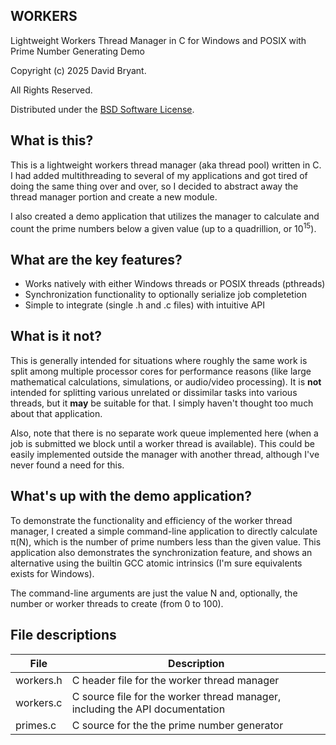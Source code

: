 ## WORKERS

Lightweight Workers Thread Manager in C for Windows and POSIX with Prime Number Generating Demo

Copyright (c) 2025 David Bryant.

All Rights Reserved.

Distributed under the [BSD Software License](https://github.com/dbry/workers/blob/master/LICENSE).

## What is this?

This is a lightweight workers thread manager (aka thread pool) written in C. I had added multithreading
to several of my applications and got tired of doing the same thing over and over, so I decided to
abstract away the thread manager portion and create a new module.

I also created a demo application that utilizes the manager to calculate and count the prime numbers
below a given value (up to a quadrillion, or 10<sup>15</sup>).

## What are the key features?

* Works natively with either Windows threads or POSIX threads (pthreads)
* Synchronization functionality to optionally serialize job completetion
* Simple to integrate (single .h and .c files) with intuitive API

## What is it not?

This is generally intended for situations where roughly the same work is split among multiple processor
cores for performance reasons (like large mathematical calculations, simulations, or audio/video
processing). It is **not** intended for splitting various unrelated or dissimilar tasks into various
threads, but it **may** be suitable for that. I simply haven't thought too much about that application. 

Also, note that there is no separate work queue implemented here (when a job is submitted we block until
a worker thread is available). This could be easily implemented outside the manager with another thread,
although I've never found a need for this.

## What's up with the demo application?

To demonstrate the functionality and efficiency of the worker thread manager, I created a simple command-line
application to directly calculate π(N), which is the number of prime numbers less than the given value. This
application also demonstrates the synchronization feature, and shows an alternative using the builtin GCC
atomic intrinsics (I'm sure equivalents exists for Windows).

The command-line arguments are just the value N and, optionally, the number or worker threads to create
(from 0 to 100).

## File descriptions

| File        | Description                                                                     |
|-------------|---------------------------------------------------------------------------------|
| workers.h   | C header file for the worker thread manager                                     |
| workers.c   | C source file for the worker thread manager, including the API documentation    |
| primes.c    | C source for the the prime number generator                                     |

